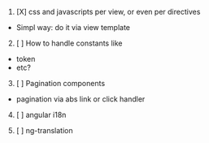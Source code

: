 1. [X] css and javascripts per view, or even per directives
  - Simpl way: do it via view template

2. [ ] How to handle constants like
  - token
  - etc?

3. [ ] Pagination components
  - pagination via abs link or click handler

4. [ ] angular i18n

5. [ ] ng-translation
